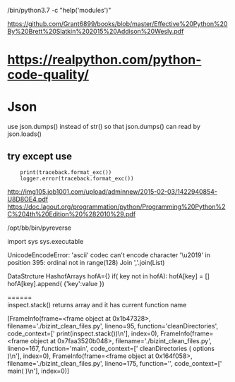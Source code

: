 
/bin/python3.7 -c "help('modules')"



https://github.com/Grant6899/books/blob/master/Effective%20Python%20By%20Brett%20Slatkin%202015%20Addison%20Wesly.pdf


# https://realpython.com/python-code-quality/

# Json
use json.dumps() instead of str() so that json.dumps() can read by json.loads() 

## try except use 
        print(traceback.format_exc())
        logger.error(traceback.format_exc())    

http://img105.job1001.com/upload/adminnew/2015-02-03/1422940854-U8D8OE4.pdf
https://doc.lagout.org/programmation/python/Programming%20Python%2C%204th%20Edition%20%282010%29.pdf

/opt/bb/bin/pyreverse


import sys
sys.executable




UnicodeEncodeError: 'ascii' codec can't encode character '\u2019' in position 395: ordinal not in range(128)
Join
','.join(List)


DataStrcture
   HashofArrays
      hofA={}
      if( key not in hofA):
          hofA[key] = []
      hofA[key].append( {'key':value })
       
 
======      
inspect.stack() returns array and it has current function name

[FrameInfo(frame=<frame object at 0x1b47328>, filename='./bizint_clean_files.py', lineno=95, function='cleanDirectories', code_context=[' print(inspect.stack())\n'], index=0), FrameInfo(frame=<frame object at 0x7faa3520b048>, filename='./bizint_clean_files.py', lineno=167, function='main', code_context=[' cleanDirectories ( options )\n'], index=0), FrameInfo(frame=<frame object at 0x164f058>, filename='./bizint_clean_files.py', lineno=175, function='<module>', code_context=[' main( )\n'], index=0)]
